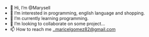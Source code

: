 - 👋 Hi, I’m @Marysell
- 👀 I’m interested in programming, english language and shopping.
- 🌱 I’m currently learning programming.
- 💞️ I’m looking to collaborate on some project...
- 📫 How to reach me ..maricelgomez82@gmail.com

<!---
Marysell/Marysell is a ✨ special ✨ repository because its `README.md` (this file) appears on your GitHub profile.
You can click the Preview link to take a look at your changes.
--->
